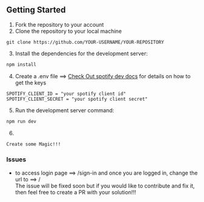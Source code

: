 ## Getting Started
1. Fork the repository to your account
2. Clone the repository to your local machine
```
git clone https://github.com/YOUR-USERNAME/YOUR-REPOSITORY
```
3. Install the dependencies for the development server:
```bash
npm install
```
4. Create a .env file ==> [Check Out spotify dev docs](https://developer.spotify.com/) for details on how to get the keys
```env
SPOTIFY_CLIENT_ID = "your spotify client id"
SPOTIFY_CLIENT_SECRET = "your spotify client secret"
```
5. Run the development server command:
```bash
npm run dev
```
6. 
```bash
Create some Magic!!!
```
### Issues
- to access login page ==> /sign-in  and once you are logged in, change the url to ==> /  
The issue will be fixed soon but if you would like to contribute and fix it, then feel free to create a PR with your solution!!!

